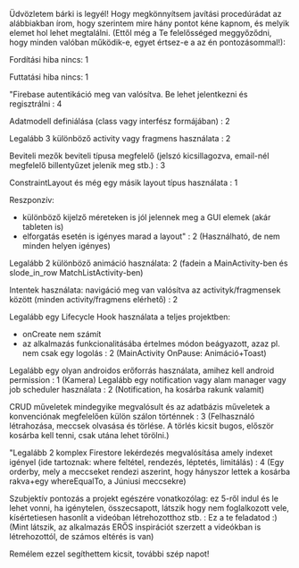 Üdvözletem bárki is legyél!
Hogy megkönnyítsem javítási procedúrádat az alábbiakban írom, hogy szerintem mire hány pontot kéne kapnom, és melyik elemet hol lehet megtalálni. (Ettől még a Te felelősséged meggyőződni, hogy minden valóban működik-e, egyet értsez-e a az én pontozásommal!):

Fordítási hiba nincs: 1

Futtatási hiba nincs: 1

"Firebase autentikáció meg van valósítva. Be lehet jelentkezni és regisztrálni : 4

Adatmodell definiálása (class vagy interfész formájában) : 2

Legalább 3 különböző activity vagy fragmens használata : 2

Beviteli mezők beviteli típusa megfelelő (jelszó kicsillagozva, email-nél megfelelő billentyűzet jelenik meg stb.) : 3

ConstraintLayout és még egy másik layout típus használata : 1

Reszponzív: 
- különböző kijelző méreteken is jól jelennek meg a GUI elemek (akár tableten is)
- elforgatás esetén is igényes marad a layout" : 2 (Használható, de nem minden helyen igényes)

Legalább 2 különböző animáció használata: 2 (fadein a MainActivity-ben és slode_in_row MatchListActivity-ben)

Intentek használata: navigáció meg van valósítva az activityk/fragmensek között (minden activity/fragmens elérhető) : 2

Legalább egy Lifecycle Hook használata a teljes projektben:
- onCreate nem számít
- az alkalmazás funkcionalitásába értelmes módon beágyazott, azaz pl. nem csak egy logolás : 2 (MainActivity OnPause: Animáció+Toast)

Legalább egy olyan androidos erőforrás használata, amihez kell android permission : 1 (Kamera)
Legalább egy notification vagy alam manager vagy job scheduler használata : 2 (Notification, ha kosárba rakunk valamit)

CRUD műveletek mindegyike megvalósult és az adatbázis műveletek a konvenciónak megfelelően külön szálon történnek : 3 (Felhasználó létrahozása, meccsek olvasása és törlése. A törlés kicsit bugos, először kosárba kell tenni, csak utána lehet törölni.)

"Legalább 2 komplex Firestore lekérdezés megvalósítása amely indexet igényel (ide tartoznak: where feltétel, rendezés, léptetés, limitálás) : 4 (Egy orderby, mely a meccseket rendezi aszerint, hogy hányszor lettek a kosárba rakva+egy whereEqualTo, a Júniusi meccsekre)

Szubjektív pontozás a projekt egészére vonatkozólag:
ez 5-ről indul és le lehet vonni, ha igénytelen, összecsapott, látszik hogy nem foglalkozott vele, kísértetiesen hasonlít a videóban létrehozotthoz stb. : Ez a te feladatod :) (Mint látszik, az alkalmazás ERŐS inspirációt szerzett a videókban is létrehozottól, de számos eltérés is van)

Remélem ezzel segíthettem kicsit, további szép napot!
